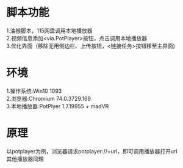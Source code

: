 # 脚本功能
1.油猴脚本，115网盘调用本地播放器  
2.视频信息添加<via.PotPlayer>按钮，点击调用本地播放器  
3.优化界面（移除无用侧边栏、上传按钮，<链接任务>按钮移至主界面)  

# 环境
1.操作系统:Win10 1093  
2.浏览器:Chromium 74.0.3729.169  
3.本地播放器:PotPlyer 1.7.19955 + madVR  

# 原理
以potplayer为例，浏览器请求potplayer://+url，即可调用播放器打开url  
其他播放器同理
